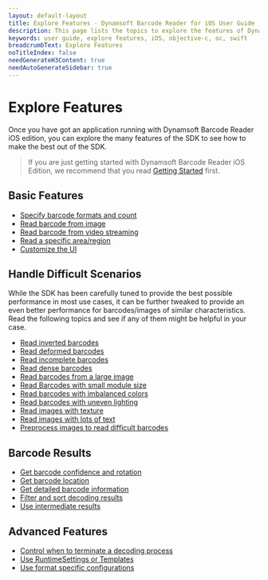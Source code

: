 ```yaml
---
layout: default-layout
title: Explore Features - Dynamsoft Barcode Reader for iOS User Guide
description: This page lists the topics to explore the features of Dynamsoft Barcode Reader iOS SDK.
keywords: user guide, explore features, iOS, objective-c, oc, swift
breadcrumbText: Explore Features
noTitleIndex: false
needGenerateH3Content: true
needAutoGenerateSidebar: true
---
```


# Explore Features

Once you have got an application running with Dynamsoft Barcode Reader iOS edition, you can explore the many features of the SDK to see how to make the best out of the SDK.

> If you are just getting started with Dynamsoft Barcode Reader iOS Edition, we recommend that you read [Getting Started](../index.md) first.

## Basic Features

* [Specify barcode formats and count]({{site.features}}barcode-formats-and-count.html?lang=objc,swift)
* [Read barcode from image]({{site.features}}read-different-source.html?lang=objc,swift)
* [Read barcode from video streaming]({{site.features}}read-video-streaming-mobile.html?lang=objc,swift)
* [Read a specific area/region]({{site.features}}barcode-scan-region-mobile.html?lang=objc,swift)
* [Customize the UI]({{site.oc}}ui-configurations.html)

## Handle Difficult Scenarios

While the SDK has been carefully tuned to provide the best possible performance in most use cases, it can be further tweaked to provide an even better performance for barcodes/images of similar characteristics. Read the following topics and see if any of them might be helpful in your case.

* [Read inverted barcodes]({{site.features}}read-inverted-barcodes.html?lang=objc,swift)
* [Read deformed barcodes]({{site.features}}read-deformed-barcodes.html?lang=objc,swift)
* [Read incomplete barcodes]({{site.features}}read-incomplete-barcodes.html?lang=objc,swift)
* [Read dense barcodes]({{site.features}}read-dense-barcodes.html?lang=objc,swift)
* [Read barcodes from a large image]({{site.features}}read-a-large-image.html?lang=objc,swift)
* [Read Barcodes with small module size]({{site.features}}read-barcodes-with-small-modulesize.html?lang=objc,swift)
* [Read barcodes with imbalanced colors]({{site.features}}read-barcodes-with-imbalanced-colour.html?lang=objc,swift)
* [Read barcodes with uneven lighting]({{site.features}}read-barcodes-with-uneven-lighting.html?lang=objc,swift)
* [Read images with texture]({{site.features}}read-images-with-texture.html?lang=objc,swift)
* [Read images with lots of text]({{site.features}}read-images-with-lots-of-text.html?lang=objc,swift)
* [Preprocess images to read difficult barcodes]({{site.features}}preprocess-images.html?lang=objc,swift)

## Barcode Results

* [Get barcode confidence and rotation]({{site.features}}get-confidence-rotation.html?lang=objc,swift)
* [Get barcode location]({{site.features}}get-barcode-location.html?lang=objc,swift)
* [Get detailed barcode information]({{site.features}}get-detailed-info.html?lang=objc,swift)
* [Filter and sort decoding results]({{site.features}}filter-and-sort.html?lang=objc,swift)
* [Use intermediate results]({{site.features}}use-intermidiate-results.html?lang=objc,swift)

## Advanced Features

* [Control when to terminate a decoding process]({{site.features}}control-terminate-phase.html?lang=objc,swift)
* [Use RuntimeSettings or Templates]({{site.features}}use-runtimesettings-or-templates.html?lang=objc,swift)
* [Use format specific configurations]({{site.features}}use-format-specific-configuration.html?lang=objc,swift)
